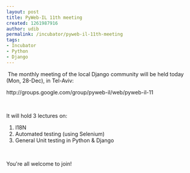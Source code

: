 ```yaml
---
layout: post
title: PyWeb-IL 11th meeting
created: 1261987916
author: udib
permalink: /incubator/pyweb-il-11th-meeting
tags:
- Incubator
- Python
- Django
---
```

<p>&nbsp;The monthly meeting of the local Django community will be held today (Mon, 28-Dec), in Tel-Aviv:</p>
<p>http://groups.google.com/group/pyweb-il/web/pyweb-il-11</p>
<p>&nbsp;</p>
<p>It will hold 3 lectures on:</p>
<ol>
    <li>I18N</li>
    <li>Automated testing (using Selenium)</li>
    <li>General Unit testing in Python &amp; Django</li>
</ol>
<p>&nbsp;</p>
<p>You're all welcome to join!</p>
